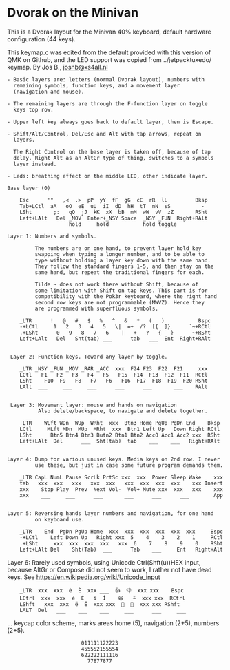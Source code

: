 # Dvorak on the Minivan

This is a Dvorak layout for the Minivan 40% keyboard, default hardware
configuration (44 keys).

This keymap.c was edited from the default provided with this version of
QMK on Github, and the LED support was copied from ../jetpacktuxedo/
keymap. By Jos B., <joshb@xs4all.nl>


    - Basic layers are: letters (normal Dvorak layout), numbers with
      remaining symbols, function keys, and a movement layer
      (navigation and mouse).

    - The remaining layers are through the F-function layer on toggle
      keys top row.

    - Upper left key always goes back to default layer, then is Escape.

    - Shift/Alt/Control, Del/Esc and Alt with tap arrows, repeat on
      layers.

      The Right Control on the base layer is taken off, because of tap 
      delay. Right Alt as an AltGr type of thing, switches to a symbols
      layer instead.
 
    - Leds: breathing effect on the middle LED, other indicate layer.

    Base layer (0)

        Esc      '"   ,<  .>  pP  yY  fF  gG  cC  rR  lL         Bksp
        Tab+LCtl  aA   oO  eE  uU  iI  dD  hH  tT  nN  sS          -_
        LSht       ;:   qQ  jJ  kK  xX  bB  mM  wW  vV  zZ       RSht
        Left+LAlt   Del _MOV  Enter+_NSY Space  _NSY _FUN  Right+RAlt
                        hold     hold           hold toggle 
        
    Layer 1: Numbers and symbols.

             The numbers are on one hand, to prevent layer hold key
             swapping when typing a longer number, and to be able to
             type without holding a layer key down with the same hand.
             They follow the standard fingers 1-5, and then stay on the
             same hand, but repeat the traditional fingers for each.

             Tilde ~ does not work there without Shift, because of
             some limitation with Shift on tap keys. This part is for
             compatibility with the Pok3r keyboard, where the right hand
             second row keys are not programmable (MWVZ). Hence they
             are programmed with superfluous symbols.

        _LTR      !   @   #   $   %   ^   &   *   (   )           Bspc
        -+LCtl     1   2   3   4   5   \|  =+  /?  [{  ]}      `~+RCtl
        .+LSht      0   9   8   7   6    |   +   ?   {   }      ~+RSht
        Left+LAlt   Del   Sht(tab) ___      tab   ___  Ent  Right+RAlt
         
                
     Layer 2: Function keys. Toward any layer by toggle.
    
        _LTR _NSY _FUN _MOV _RAR _ACC  xxx  F24 F23  F22  F21     xxx
        LCtl   F1   F2   F3   F4   F5   F15  F14  F13  F12  F11  RCtl
        LSht    F10  F9   F8   F7   F6   F16  F17  F18  F19  F20 RSht
        LAlt  ___     ___     ___      ___      ___       ___    RAlt
        

     Layer 3: Movement layer: mouse and hands on navigation
              Also delete/backspace, to navigate and delete together.

        _LTR    WLft WDn  WUp  WRht  xxx  Btn3 Home PgUp PgDn End    Bksp
        LCtl     MLft MDn  MUp  MRht  xxx  Btn1 Left Up   Down Right RCtl
        LSht      Btn5 Btn4 Btn3 Butn2 Btn1 Btn2 Acc0 Acc1 Acc2 xxx  RSht
        Left+LAlt  Del      ___  Sht(tab)  tab    ___    ___   Right+RAlt
        
                
    Layer 4: Dump for various unused keys. Media keys on 2nd row. I never
             use these, but just in case some future program demands them.

        _LTR CapL NumL Pause ScrLk PrtSc xxx  xxx  Power Sleep Wake    xxx   
        tab   xxx  xxx   xxx   xxx  xxx   xxx  xxx  xxx  xxx    xxx Insert
        xxx    Stop Play  Prev  Next Vol-  Vol+ Mute xxx  xxx   xxx    xxx
        xxx    ___     ___      ___       ___      ___      ___        App
        

    Layer 5: Reversing hands layer numbers and navigation, for one hand
             on keyboard use.  
    
        _LTR    End  PgDn PgUp Home  xxx  xxx  xxx  xxx  xxx  xxx     Bspc
        -+LCtl    Left Down Up   Right xxx  5    4    3    2    1     RCtl
        .+LSht     xxx  xxx  xxx  xxx   xxx  6    7    8    9    0    RSht
        Left+LAlt Del    Sht(Tab)  ___      Tab    ___     Ent   Right+Alt
        

   Layer 6: Rarely used symbols, using Unicode Ctrl(Shft(u))HEX input,
            because AltGr or Compose did not seem to work, I rather not have
            dead keys. See https://en.wikipedia.org/wiki/Unicode_input 

        _LTR  xxx  xxx  è  È  xxx ___  👍  👎  xxx xxx    Bspc
        LCtrl  xxx  xxx  é  É   í  Í    😃   ⍨  xxx xxx  RCtrl
        LShft   xxx  xxx  ë  Ë  xxx xxx  🙂  🙁  xxx xxx RShft
        LALT  Del   ___    ___    ___     ___      ___     ___


   ... keycap color scheme, marks areas home (5), navigation (2+5), numbers (2+5).

                            011111122223
                            455552155554
                            622222111116
                              77877877

